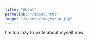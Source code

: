 ```yaml
---
title: "About"
permalink: "/about.html"
image: "/assets/images/pp.jpg"
---
```


I'm too lazy to write about myself now.

